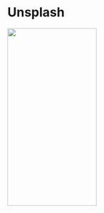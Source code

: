 # Unsplash

<img src="https://user-images.githubusercontent.com/30018260/122683420-9f644d00-d21c-11eb-8009-fcb32e9ed939.png" width="200" height="400" />

